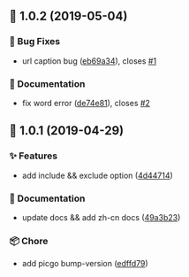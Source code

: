 ## :tada: 1.0.2 (2019-05-04)


### :bug: Bug Fixes

* url caption bug ([eb69a34](https://github.com/PicGo/picgo-plugin-pic-migrater/commit/eb69a34)), closes [#1](https://github.com/PicGo/picgo-plugin-pic-migrater/issues/1)


### :pencil: Documentation

* fix word error ([de74e81](https://github.com/PicGo/picgo-plugin-pic-migrater/commit/de74e81)), closes [#2](https://github.com/PicGo/picgo-plugin-pic-migrater/issues/2)



## :tada: 1.0.1 (2019-04-29)


### :sparkles: Features

* add include && exclude option ([4d44714](https://github.com/PicGo/picgo-plugin-pic-migrater/commit/4d44714))


### :pencil: Documentation

* update docs && add zh-cn docs ([49a3b23](https://github.com/PicGo/picgo-plugin-pic-migrater/commit/49a3b23))


### :package: Chore

* add picgo bump-version ([edffd79](https://github.com/PicGo/picgo-plugin-pic-migrater/commit/edffd79))



